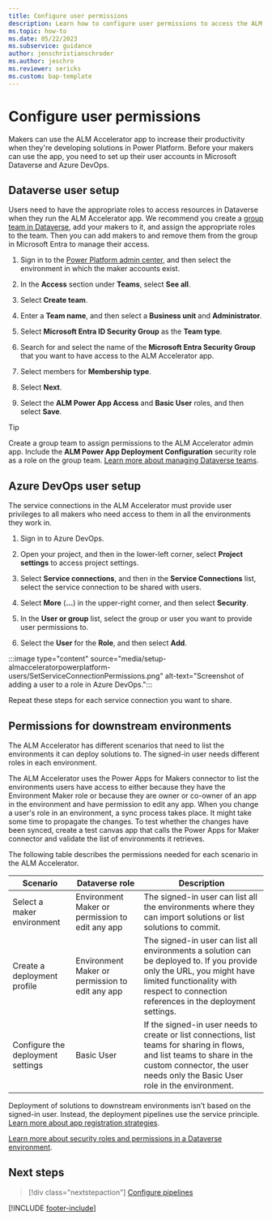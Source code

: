 ```yaml
---
title: Configure user permissions
description: Learn how to configure user permissions to access the ALM Accelerator for Power Platform app and pipelines.
ms.topic: how-to
ms.date: 05/22/2023
ms.subservice: guidance
author: jenschristianschroder
ms.author: jeschro
ms.reviewer: sericks
ms.custom: bap-template
---
```


# Configure user permissions

Makers can use the ALM Accelerator app to increase their productivity when they're developing solutions in Power Platform. Before your makers can use the app, you need to set up their user accounts in Microsoft Dataverse and Azure DevOps.

## Dataverse user setup

Users need to have the appropriate roles to access resources in Dataverse when they run the ALM Accelerator app. We recommend you create a [group team in Dataverse](/power-platform/admin/manage-teams), add your makers to it, and assign the appropriate roles to the team. Then you can add makers to and remove them from the group in Microsoft Entra to manage their access.

1. Sign in to the [Power Platform admin center](https://admin.powerplatform.microsoft.com/), and then select the environment in which the maker accounts exist.

1. In the **Access** section under **Teams**, select **See all**.

1. Select **Create team**.

1. Enter a **Team name**, and then select a **Business unit** and **Administrator**.

1. Select **Microsoft Entra ID Security Group** as the **Team type**.

1. Search for and select the name of the **Microsoft Entra Security Group** that you want to have access to the ALM Accelerator app.

1. Select members for **Membership type**.

1. Select **Next**.

1. Select the **ALM Power App Access** and **Basic User** roles, and then select **Save**.

> [!TIP]
> Create a group team to assign permissions to the ALM Accelerator admin app. Include the **ALM Power App Deployment Configuration** security role as a role on the group team. [Learn more about managing Dataverse teams](/power-platform/admin/manage-teams).

## Azure DevOps user setup

The service connections in the ALM Accelerator must provide user privileges to all makers who need access to them in all the environments they work in.

1. Sign in to Azure DevOps.

1. Open your project, and then in the lower-left corner, select **Project settings** to access project settings.

1. Select **Service connections**, and then in the **Service Connections** list, select the service connection to be shared with users.

1. Select **More** (**&hellip;**) in the upper-right corner, and then select **Security**.

1. In the **User or group** list, select the group or user you want to provide user permissions to.

1. Select the **User** for the **Role**, and then select **Add**.

  :::image type="content" source="media/setup-almacceleratorpowerplatform-users/SetServiceConnectionPermissions.png" alt-text="Screenshot of adding a user to a role in Azure DevOps.":::<!-- EDITOR'S NOTE: Please crop the screenshot IAW our [screenshot guidelines](/bacx/screenshots-for-bap?branch=main) -->

Repeat these steps for each service connection you want to share.

## Permissions for downstream environments

The ALM Accelerator has different scenarios that need to list the environments it can deploy solutions to. The signed-in user needs different roles in each environment.

The ALM Accelerator uses the Power Apps for Makers connector to list the environments users have access to either because they have the Environment Maker role or because they are owner or co-owner of an app in the environment and have permission to edit any app. When you change a user's role in an environment, a sync process takes place. It might take some time to propagate the changes. To test whether the changes have been synced, create a test canvas app that calls the Power Apps for Maker connector and validate the list of environments it retrieves.

The following table describes the permissions needed for each scenario in the ALM Accelerator.

| Scenario | Dataverse role | Description |
| -------- | -------------- | ----------- |
| Select a maker environment | Environment Maker or permission to edit any app | The signed-in user can list all the environments where they can import solutions or list solutions to commit. |
| Create a deployment profile | Environment Maker or permission to edit any app | The signed-in user can list all environments a solution can be deployed to. If you provide only the URL, you might have limited functionality with respect to connection references in the deployment settings. |
| Configure the deployment settings | Basic User | If the signed-in user needs to create or list connections, list teams for sharing in flows, and list teams to share in the custom connector, the user needs only the Basic User role in the environment. |

Deployment of solutions to downstream environments isn't based on the signed-in user. Instead, the deployment pipelines use the service principle. [Learn more about app registration strategies](/power-platform/guidance/coe/almaccelerator-app-registrations).

[Learn more about security roles and permissions in a Dataverse environment](/power-platform/admin/database-security#environments-with-a-dataverse-database).

## Next steps
>
> [!div class="nextstepaction"]
> [Configure pipelines](./configure-azuredevops-pipelines.md)

[!INCLUDE [footer-include](../../includes/footer-banner.md)]
